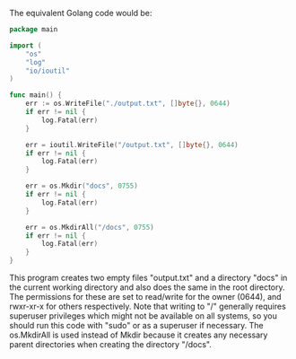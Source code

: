 The equivalent Golang code would be:

```go
package main

import (
	"os"
	"log"
	"io/ioutil"
)

func main() {
	err := os.WriteFile("./output.txt", []byte{}, 0644)
	if err != nil {
		log.Fatal(err)
	}

	err = ioutil.WriteFile("/output.txt", []byte{}, 0644)
	if err != nil {
		log.Fatal(err)
	}

	err = os.Mkdir("docs", 0755)
	if err != nil {
		log.Fatal(err)
	}

	err = os.MkdirAll("/docs", 0755)
	if err != nil {
		log.Fatal(err)
	}
}
```

This program creates two empty files "output.txt" and a directory "docs" in the current working directory and also does the same in the root directory. The permissions for these are set to read/write for the owner (0644), and rwxr-xr-x for others respectively. Note that writing to "/" generally requires superuser privileges which might not be available on all systems, so you should run this code with "sudo" or as a superuser if necessary. The os.MkdirAll is used instead of Mkdir because it creates any necessary parent directories when creating the directory "/docs".
